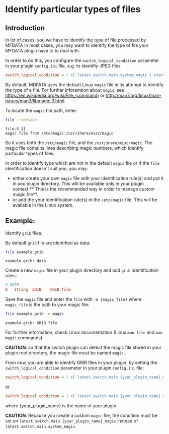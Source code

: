 # Identify particular types of files

## Introduction

In lot of cases, you we have to identify the type of file processed by MFDATA
In most cases, you may want to identify the type of file your MFDATA plugin have to to deal with.

In order to do this, you configure the `switch_logical_condition` parameter in your plugin `config.ini` file, e.g. to identifiy JPEG files
```cfg
switch_logical_condition = ( x['latest.switch.main.system_magic'].startswith(b'JPEG image') )

```

By default, MDFATA uses the default Linux `magic` file in its attempt to identify the type of a file. For further inforamtion about `magic`, see https://en.wikipedia.org/wiki/File_(command) or http://man7.org/linux/man-pages/man3/libmagic.3.html.

To locate the `magic` file path, enter:

```bash
file --version
```
```
file-5.11
magic file from /etc/magic:/usr/share/misc/magic

```

So it uses both the `/etc/magic` file, and the `/usr/share/misc/magic`.
The magic file contains lines describing magic numbers, which identify particular types of files.

In order to identify type which are not in the default `magic` file or if the `file` identification doesn't suit you, you may:

- either create your own `magic` file with your identification rule(s) and put it in you plugin directory. This will be available only in your plugin context.** This is the recommended way in order to manage custom magic file**.
- or add the your identification rule(s) in the `/etc/magic` file. This will be available in the Linux system.

## Example:

Identify `grib` files.

By default `grib` file are identified as data:
```bash
file example.grib
```
```
example.grib: data
```

Create a new `magic` file in your plugin directory and add `grib` identification rules:
```cfg
# GRIB
0   string  GRIB    GRIB file
```

Save the  `magic` file and enter the `file` with `-m {magic_file)` where `magic_file` is the path to your magic file:
```bash
file example.grib -m magic
```

```
example.grib: GRIB file
```


For further information, check Linux documentation (Linux `man file` and `man magic` commands)

**CAUTION**: so that the switch plugin can detect the magic file stored in your plugin root directory, the magic file must be named `magic`.

From now, you are able to identify GRIB files in your plugin, by setting the `switch_logical_condition` parameter in your plugin `config.ini` file:
```cfg
switch_logical_condition = ( x['latest.switch.main.{your_plugin_name}_magic'].startswith(b'GRIB file') )

```
or
```cfg
switch_logical_condition = ( x['latest.switch.main.{your_plugin_name}_magic'].contains(b'GRIB file') )

```
where {your_plugin_name} is the name of your plugin.

**CAUTION**: Because you create a custom `magic` file, the condition must be set on `latest.switch.main.{your_plugin_name}_magic` instead of `latest.switch.main.system_magic`.